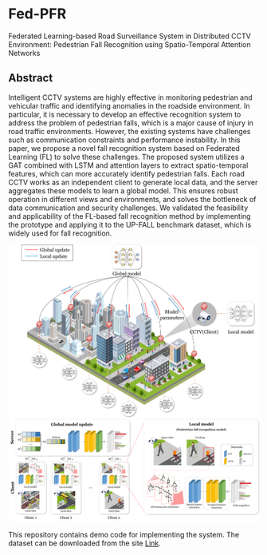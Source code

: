 # Fed-PFR
Federated Learning-based Road Surveillance System in Distributed CCTV Environment: Pedestrian Fall Recognition using Spatio-Temporal Attention Networks

## Abstract
Intelligent CCTV systems are highly effective in monitoring pedestrian and vehicular traffic and identifying anomalies in the roadside environment. In particular, it is necessary to develop an effective recognition system to address the problem of pedestrian falls, which is a major cause of injury in road traffic environments. However, the existing systems have challenges such as communication constraints and performance instability. In this paper, we propose a novel fall recognition system based on Federated Learning (FL) to solve these challenges. The proposed system utilizes a GAT combined with LSTM and attention layers to extract spatio-temporal features, which can more accurately identify pedestrian falls. Each road CCTV works as an independent client to generate local data, and the server aggregates these models to learn a global model. This ensures robust operation in different views and environments, and solves the bottleneck of data communication and security challenges. We validated the feasibility and applicability of the FL-based fall recognition method by implementing the prototype and applying it to the UP-FALL benchmark dataset, which is widely used for fall recognition.

![Concept of federated learning](Figs/Figure1.png)
![The overall structure of the proposed FL-based fall recognition model](Figs/Figure2.png)

This repository contains demo code for implementing the system. The dataset can be downloaded from the site [Link](https://sites.google.com/up.edu.mx/har-up/).
